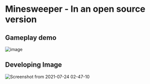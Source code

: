 # Minesweeper - In an open source version

## Gameplay demo
![image](https://user-images.githubusercontent.com/20760510/192627366-218026aa-12c2-4444-b177-9b5504109d43.png)



## Developing Image

![Screenshot from 2021-07-24 02-47-10](https://user-images.githubusercontent.com/20760510/146493955-8f332164-c8bb-43c9-a5b1-35a6e3af511f.png)
